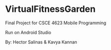 # VirtualFitnessGarden

Final Project for CSCE 4623 Mobile Programming

Run on Android Studio

By: Hector Salinas & Kavya Kannan

